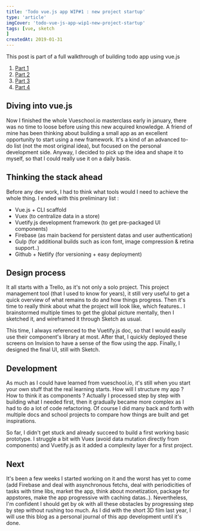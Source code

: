 ```yaml
---
title: 'Todo vue.js app WIP#1 : new project startup'
type: 'article'
imgCover: 'todo-vue-js-app-wip1-new-project-startup'
tags: [vue, sketch
]
createdAt: 2019-01-31
---
```


This post is part of a full walkthrough of building todo app using vue.js
<!--more-->

1. [Part 1](/posts/todo-vue-js-app-wip1-new-project-startup)
1. [Part 2](/posts/todo-vue-js-app-wip2-vuex-modules-firebase)
1. [Part 3](/posts/todo-vue-js-app-wip3-turning-spa-pwa)
1. [Part 4](/posts/todo-vue-js-app-wip4-alpha-launch-weekx)

## Diving into vue.js

Now I finished the whole Vueschool.io masterclass early in january, there was no time to loose before using this new acquired knowledge. A friend of mine has been thinking about building a small app as an excellent opportunity to start using a new framework. It's a kind of an advanced to-do list (not the most original idea), but focused on the personal development side. Anyway, I decided to pick up the idea and shape it to myself, so that I could really use it on a daily basis.

## Thinking the stack ahead

Before any dev work, I had to think what tools would I need to achieve the whole thing. I ended with this preliminary list :

* Vue.js + CLI scaffold
* Vuex (to centralize data in a store)
* Vuetify.js development framework (to get pre-packaged UI components)
* Firebase (as main backend for persistent datas and user authentication)
* Gulp (for additional builds such as icon font, image compression & retina support..)
* Github + Netlify (for versioning + easy deployment)

## Design process

It all starts with a Trello, as it's not only a solo project. This project management tool (that I used to know for years), it still very useful to get a quick overview of what remains to do and how things progress. Then it's time to really think about what the project will look like, which features.. I brainstormed multiple times to get the global picture mentally, then I sketched it, and wireframed it through Sketch as usual. 

This time, I always referenced to the Vuetify.js doc, so that I would easily use their component's library at most. After that, I quickly deployed these screens on Invision to have a sense of the flow using the app. Finally, I designed the final UI, still with Sketch.

## Development

As much as I could have learned from vueschool.io, it's still when you start your own stuff that the real learning starts. How will I structure my app ? How to think it as components ? Actually I processed step by step with building what I needed first, then it gradually became more complex as I had to do a lot of code refactoring. Of course I did many back and forth with multiple docs and school projects to compare how things are built and get inspirations.

So far, I didn't get stuck and already succeed to build a first working basic prototype. I struggle a bit with Vuex (avoid data mutation directly from components) and Vuetify.js as it added a complexity layer for a first project.

## Next

It's been a few weeks I started working on it and the worst has yet to come (add Firebase and deal with asynchronous fetchs, deal with periodicities of tasks with time libs, market the app, think about monetization, package for appstores, make the app progressive with caching datas..). Nevertheless, I'm confident I should get by ok with all these obstacles by progressing step by step without rushing too much. As I did with the short 3D film last year, I will use this blog as a personal journal of this app development until it's done.
